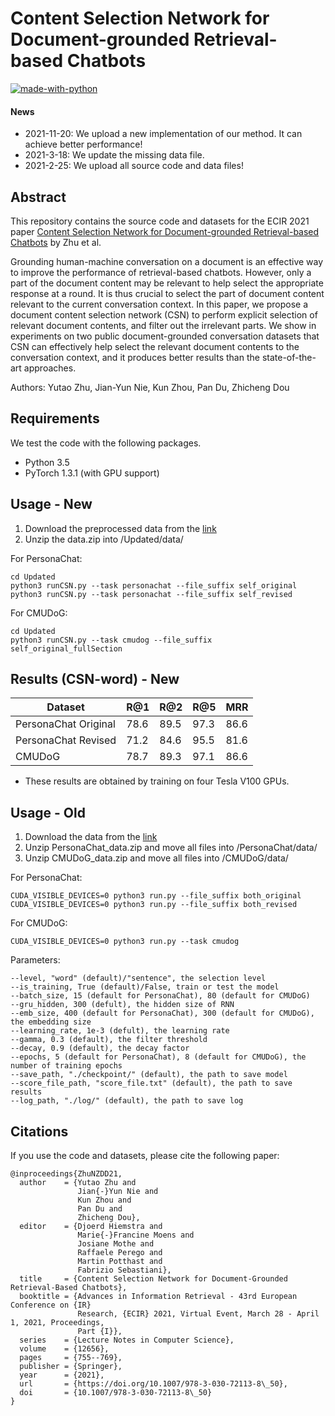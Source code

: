 # Content Selection Network for Document-grounded Retrieval-based Chatbots

[![made-with-python](https://img.shields.io/badge/Made%20with-Python-red.svg)](#python)

#### News
- 2021-11-20: We upload a new implementation of our method. It can achieve better performance!
- 2021-3-18: We update the missing data file.
- 2021-2-25: We upload all source code and data files!

## Abstract
This repository contains the source code and datasets for the ECIR 2021 paper [Content Selection Network for Document-grounded Retrieval-based Chatbots](https://arxiv.org/pdf/2101.08426.pdf) by Zhu et al. <br>

Grounding human-machine conversation on a document is an effective way to improve the performance of retrieval-based chatbots. However, only a part of the document content may be relevant to help select the appropriate response at a round. It is thus crucial to select the  part of document content relevant to the current conversation context. In this paper, we propose a document content selection network (CSN) to perform explicit selection of relevant document contents, and filter out the irrelevant parts. We show in experiments on two public document-grounded conversation datasets that CSN can effectively help select the relevant document contents to the conversation context, and it produces better results than the state-of-the-art approaches.

Authors: Yutao Zhu, Jian-Yun Nie, Kun Zhou, Pan Du, Zhicheng Dou

## Requirements
We test the code with the following packages. <br>
- Python 3.5 <br>
- PyTorch 1.3.1 (with GPU support)<br>

## Usage - New
1. Download the preprocessed data from the [link](https://drive.google.com/file/d/1kKh-1npyjaW6PvrBhILskBVcDuDhE66x/view?usp=sharing)
2. Unzip the data.zip into /Updated/data/

For PersonaChat: <br>
```
cd Updated
python3 runCSN.py --task personachat --file_suffix self_original
python3 runCSN.py --task personachat --file_suffix self_revised
```

For CMUDoG: <br>
```
cd Updated
python3 runCSN.py --task cmudog --file_suffix self_original_fullSection
```

## Results (CSN-word) - New
| Dataset              | R@1  | R@2  | R@5  | MRR  | 
| -------------------- | ---- | ---- | ---- | ---- |
| PersonaChat Original | 78.6 | 89.5 | 97.3 | 86.6 | 
| PersonaChat Revised  | 71.2 | 84.6 | 95.5 | 81.6 |
| CMUDoG               | 78.7 | 89.3 | 97.1 | 86.6 | 

* These results are obtained by training on four Tesla V100 GPUs.

## Usage - Old
1. Download the data from the [link](https://drive.google.com/drive/folders/1-lBPcEG1NfJa3CBfWgmk4r-W30dmuOoh?usp=sharing)
2. Unzip PersonaChat_data.zip and move all files into /PersonaChat/data/
3. Unzip CMUDoG_data.zip and move all files into /CMUDoG/data/

For PersonaChat: <br>
```
CUDA_VISIBLE_DEVICES=0 python3 run.py --file_suffix both_original
CUDA_VISIBLE_DEVICES=0 python3 run.py --file_suffix both_revised
```

For CMUDoG: <br>
```
CUDA_VISIBLE_DEVICES=0 python3 run.py --task cmudog
```

Parameters:
```
--level, "word" (default)/"sentence", the selection level
--is_training, True (default)/False, train or test the model
--batch_size, 15 (default for PersonaChat), 80 (default for CMUDoG)
--gru_hidden, 300 (defult), the hidden size of RNN
--emb_size, 400 (default for PersonaChat), 300 (default for CMUDoG), the embedding size
--learning_rate, 1e-3 (defult), the learning rate
--gamma, 0.3 (default), the filter threshold 
--decay, 0.9 (default), the decay factor
--epochs, 5 (default for PersonaChat), 8 (default for CMUDoG), the number of training epochs
--save_path, "./checkpoint/" (default), the path to save model
--score_file_path, "score_file.txt" (default), the path to save results
--log_path, "./log/" (default), the path to save log 
```


## Citations
If you use the code and datasets, please cite the following paper:  
```
@inproceedings{ZhuNZDD21,
  author    = {Yutao Zhu and
               Jian{-}Yun Nie and
               Kun Zhou and
               Pan Du and
               Zhicheng Dou},
  editor    = {Djoerd Hiemstra and
               Marie{-}Francine Moens and
               Josiane Mothe and
               Raffaele Perego and
               Martin Potthast and
               Fabrizio Sebastiani},
  title     = {Content Selection Network for Document-Grounded Retrieval-Based Chatbots},
  booktitle = {Advances in Information Retrieval - 43rd European Conference on {IR}
               Research, {ECIR} 2021, Virtual Event, March 28 - April 1, 2021, Proceedings,
               Part {I}},
  series    = {Lecture Notes in Computer Science},
  volume    = {12656},
  pages     = {755--769},
  publisher = {Springer},
  year      = {2021},
  url       = {https://doi.org/10.1007/978-3-030-72113-8\_50},
  doi       = {10.1007/978-3-030-72113-8\_50}
}
```
